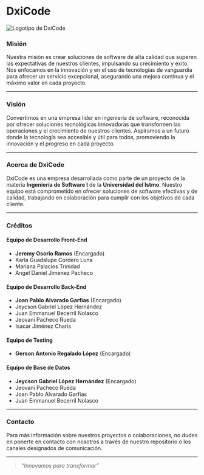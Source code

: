 # DxiCode

![Logotipo de DxiCode]("https://i.ibb.co/3kMfNhm/Logo-dxicode.png")

### **Misión**  
Nuestra misión es crear soluciones de software de alta calidad que superen las expectativas de nuestros clientes, impulsando su crecimiento y éxito. Nos enfocamos en la innovación y en el uso de tecnologías de vanguardia para ofrecer un servicio excepcional, asegurando una mejora continua y el máximo valor en cada proyecto.

---

### **Visión**  
Convertirnos en una empresa líder en ingeniería de software, reconocida por ofrecer soluciones tecnológicas innovadoras que transformen las operaciones y el crecimiento de nuestros clientes. Aspiramos a un futuro donde la tecnología sea accesible y útil para todos, promoviendo la innovación y el progreso en cada proyecto.

---

### **Acerca de DxiCode**  
DxiCode es una empresa desarrollada como parte de un proyecto de la materia **Ingeniería de Software I** de la **Universidad del Istmo**. Nuestro equipo está comprometido en ofrecer soluciones de software efectivas y de calidad, trabajando en colaboración para cumplir con los objetivos de cada cliente.

---

### **Créditos**  

#### **Equipo de Desarrollo Front-End**  
- **Jeremy Osorio Ramos** (Encargado)  
- Karla Guadalupe Cordero Luna  
- Mariana Palacios Trinidad  
- Angel Daniel Jimenez Pacheco  

#### **Equipo de Desarrollo Back-End**  
- **Joan Pablo Alvarado Garfias** (Encargado)  
- Jeycson Gabriel López Hernández  
- Juan Emmanuel Becerril Nolasco  
- Jeovani Pacheco Rueda  
- Isacar Jiménez Charis  

#### **Equipo de Testing**  
- **Gerson Antonio Regalado López** (Encargado)  

#### **Equipo de Base de Datos**  
- **Jeycson Gabriel López Hernández** (Encargado)  
- Jeovani Pacheco Rueda  
- Joan Pablo Alvarado Garfias  
- Juan Emmanuel Becerril Nolasco  

---

### **Contacto**  
Para más información sobre nuestros proyectos o colaboraciones, no dudes en ponerte en contacto con nosotros a través de nuestro repositorio o los canales designados de comunicación.

---

> _“Innovamos para transformar”_  
